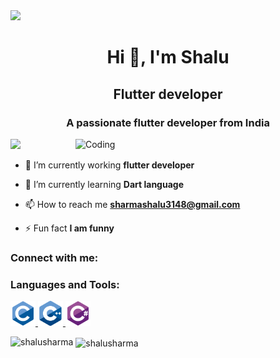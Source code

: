 <img src="https://www.charpeni.com/static/images/arrow-functions-in-class-properties-might-not-be-as-great-as-we-think/banner.gif">
<h1 align="center">Hi 👋, I'm Shalu</h1>
<h2 align="center"> Flutter  developer</h2>
<h3 align="center">A passionate flutter developer from India</h3>

<img align="right" alt="Coding" width="400" src="https://media.tenor.com/IF2JdxzmyN4AAAAi/coding-girl.gif">

<p align="left"> <img src= "https://komarev.com/ghpvc/?username=shalusharma&label=Profile%20views&color=0e75b6&style=flat"> </p>


- 🔭 I’m currently working **flutter developer**

- 🌱 I’m currently learning **Dart language**

- 📫 How to reach me **sharmashalu3148@gmail.com**

- ⚡ Fun fact **I am funny**

<h3 align="left">Connect with me:</h3>
<p align="left">
</p>

<h3 align="left">Languages and Tools:</h3>
<p align="left"> <a href="https://www.cprogramming.com/" target="_blank" rel="noreferrer"> <img src="https://raw.githubusercontent.com/devicons/devicon/master/icons/c/c-original.svg" alt="c" width="40" height="40"/> </a> <a href="https://www.w3schools.com/cpp/" target="_blank" rel="noreferrer"> <img src="https://raw.githubusercontent.com/devicons/devicon/master/icons/cplusplus/cplusplus-original.svg" alt="cplusplus" width="40" height="40"/> </a> <a href="https://www.w3schools.com/cs/" target="_blank" rel="noreferrer"> <img src="https://raw.githubusercontent.com/devicons/devicon/master/icons/csharp/csharp-original.svg" alt="csharp" width="40" height="40"/> </a> </p>

<p><img align="left" src="https://github-readme-stats.vercel.app/api/top-langs?username=shalusharma&show_icons=true&locale=en&layout=compact" alt="shalusharma" /></p>

<p>&nbsp;<img align="center" src="https://github-readme-stats.vercel.app/api?username=shalusharma&show_icons=true&locale=en" alt="shalusharma" /></p>



